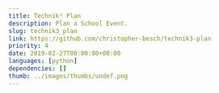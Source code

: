 ```yaml
---
title: Technik³ Plan
description: Plan a School Event.
slug: technik3_plan
link: https://github.com/christopher-besch/technik3-plan
priority: 4
date: 2019-02-27T00:00:00+00:00
languages: [python]
dependencies: []
thumb: ../images/thumbs/undef.png
---
```


